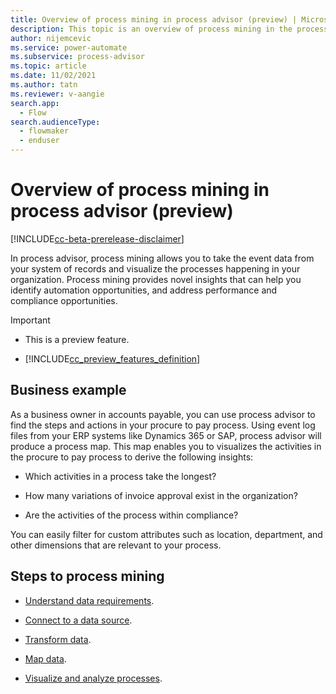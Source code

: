 ```yaml
---
title: Overview of process mining in process advisor (preview) | Microsoft Docs
description: This topic is an overview of process mining in the process advisor feature in Power Automate.
author: nijemcevic 
ms.service: power-automate
ms.subservice: process-advisor
ms.topic: article
ms.date: 11/02/2021
ms.author: tatn
ms.reviewer: v-aangie
search.app: 
  - Flow
search.audienceType: 
  - flowmaker
  - enduser
---
```


# Overview of process mining in process advisor (preview)

[!INCLUDE[cc-beta-prerelease-disclaimer](./includes/cc-beta-prerelease-disclaimer.md)]

In process advisor, process mining allows you to take the event data from your system of records and visualize the processes happening in your organization. Process mining provides novel insights that can help you identify automation opportunities, and address performance and compliance opportunities.

> [!IMPORTANT]
> - This is a preview feature.
>
> - [!INCLUDE[cc_preview_features_definition](includes/cc-preview-features-definition.md)]

## Business example

As a business owner in accounts payable, you can use process advisor to find the steps and actions in your procure to pay process. Using event log files from your ERP systems like Dynamics 365 or SAP, process advisor will produce a process map. This map enables you to visualizes the activities in the procure to pay process to derive the following insights:

- Which activities in a process take the longest?

- How many variations of invoice approval exist in the organization?

- Are the activities of the process within compliance?

You can easily filter for custom attributes such as location, department, and other dimensions that are relevant to your process.

## Steps to process mining

- [Understand data requirements](process-mining-processes-and-data.md#data-requirements).

- [Connect to a data source](process-mining-processes-and-data.md#connect-to-a-data-source).

- [Transform data](process-mining-transform.md).

- [Map data](process-mining-transform.md#map-data).

- [Visualize and analyze processes](process-mining-visualize.md#use-kpis-and-visualizations-for-analytics).
